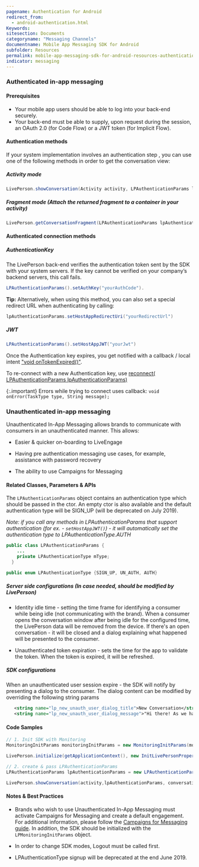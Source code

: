 ```yaml
---
pagename: Authentication for Android
redirect_from:
  - android-authentication.html
Keywords:
sitesection: Documents
categoryname: "Messaging Channels"
documentname: Mobile App Messaging SDK for Android
subfolder: Resources
permalink: mobile-app-messaging-sdk-for-android-resources-authentication.html
indicator: messaging
---
```



### Authenticated in-app messaging

#### Prerequisites
* Your mobile app users should be able to log into your back-end securely.
* Your back-end must be able to supply, upon request during the session, an OAuth 2.0 (for Code Flow) or a JWT token (for Implicit Flow).

#### Authentication methods 

If your system implementation involves an authentication step , you can use one of the following methods in order to get the conversation view:

##### Activity mode

```java
LivePerson.showConversation(Activity activity, LPAuthenticationParams lpAuthenticationParams, ConversationViewParams params‎);
```

##### Fragment mode (Attach the returned fragment to a container in your activity)

```java
LivePerson.getConversationFragment(LPAuthenticationParams lpAuthenticationParams, ConversationViewParams params‎);
```




#### Authenticated connection methods

##### AuthenticationKey
The LivePerson back-end verifies the authentication token sent by the SDK with your system servers. If the key cannot be verified on your company’s backend servers, this call fails.

```java
LPAuthenticationParams().setAuthKey("yourAuthCode").
```

**Tip:** Alternatively, when using this method, you can also set a special redirect URL when authenticating by calling:

```java
lpAuthenticationParams.setHostAppRedirectUri("yourRedirectUrl")
```

##### JWT

```java
LPAuthenticationParams().setHostAppJWT("yourJwt")
```

Once the Authentication key expires, you get notified with a callback / local intent ["void onTokenExpired()"](android-callbacks-index.html#token-expired).

To re-connect with a new Authentication key, use [reconnect( LPAuthenticationParams lpAuthenticationParams) ](android-methods.html#reconnect)


{:.important}
Errors while trying to connect uses callback: `void onError(TaskType type, String message);`

### Unauthenticated in-app messaging

Unauthenticated In-App Messaging allows brands to communicate with consumers in an unauthenticated manner. This allows:

* Easier & quicker on-boarding to LiveEngage

* Having pre authentication messaging use cases, for example, assistance with password recovery

* The ability to use Campaigns for Messaging    

#### Related Classes, Parameters & APIs

The `LPAuthenticationParams` object contains an authentication type which should be passed in the ctor. An empty ctor is also available and the default authentication type will be SIGN_UP (will be deprecated on July 2019).

_Note: if you call any methods in LPAuthenticationParams that support authentication (for ex. - `setHostAppJWT()`) - it will automatically set the authentication type to LPAuthenticationType.AUTH_

```java
public class LPAuthenticationParams {
    ...
    private LPAuthenticationType mType;
  }
```

```java
public enum LPAuthenticationType {SIGN_UP, UN_AUTH, AUTH}

```

##### Server side configurations (In case needed, should be modified by LivePerson)

* Identity idle time - setting the time frame for identifying a consumer while being idle (not communicating with the brand). When a consumer opens the conversation window after being idle for the configured time, the LivePerson data will be removed from the device. If there's an open conversation - it will be closed and a dialog explaining what happened will be presented to the consumer.

* Unauthenticated token expiration - sets the time for the app to validate the token. When the token is expired, it will be refreshed.

##### SDK configurations

When an unauthenticated user session expire - the SDK will notify by presenting a dialog to the consumer. The dialog content can be modified by overriding the following string params

```xml
   <string name="lp_new_unauth_user_dialog_title">New Conversation</string>
   <string name="lp_new_unauth_user_dialog_message">"Hi there! As we haven't seen you for a while, we're opening a new conversation for you."</string>
```

#### Code Samples

```java
// 1. Init SDK with Monitoring
MonitoringInitParams monitoringInitParams = new MonitoringInitParams(monitoringAppInstallId);

LivePerson.initialize(getApplicationContext(), new InitLivePersonProperties(accountId,APP_ID, monitoringInitParams, new InitLivePersonCallBack() {...}));

// 2. create & pass LPAuthenticationParams
LPAuthenticationParams lpAuthenticationParams = new LPAuthenticationParams(LPAuthenticationType.UN_AUTH);

LivePerson.showConversation(activity,lpAuthenticationParams, conversationViewParams);
```

#### Notes & Best Practices

* Brands who wish to use Unauthenticated In-App Messaging must activate Campaigns for Messaging and create a default engagement. For additional information, please follow the [Campaigns for Messaging guide](https://s3-eu-west-1.amazonaws.com/ce-sr/CA/Campaigns/Mobile+App+Engagement+Configuration+Guide.pdf). In addition, the SDK should be initialized with the ```LPMonitoringInitParams``` object.

* In order to change SDK modes, Logout must be called first.

* LPAuthenticationType signup will be deprecated at the end June 2019.

